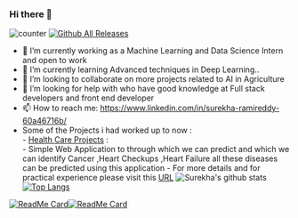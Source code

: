 ### Hi there 👋

![counter](https://komarev.com/ghpvc/?username=surekha-honey&color=orange)
[![Github All Releases](https://img.shields.io/github/downloads/atom/atom/total.svg)]()


- 🔭 I’m currently working as a Machine Learning and Data Science Intern and open to work 
- 🌱 I’m currently learning Advanced techniques in Deep Learning..
- 👯 I’m looking to collaborate on more projects related to AI in Agriculture
- 🤔 I’m looking for help with who have good knowledge at Full stack developers and front end developer
- 📫 How to reach me: https://www.linkedin.com/in/surekha-ramireddy-60a46716b/
- Some of the Projects i had worked up to now :<br>
      - [Health Care Projects](https://heartdiseasesprediction.herokuapp.com/) :<br>
          - Simple Web Application to through which we can predict and which we can identify Cancer ,Heart Checkups ,Heart Failure all these diseases can be predicted using this application 
          - For more details and for practical experience please visit this [URL](https://heartdiseasesprediction.herokuapp.com/) 
![Surekha's github stats](https://github-readme-stats.vercel.app/api?username=Surekha-honey&show_icons=true&theme=radical&count_private=true)[![Top Langs](https://github-readme-stats.vercel.app/api/top-langs/?username=Surekha-honey&layout=compact&theme=radical)](https://github.com/Surekha-honey/github-readme-stats)

 
[![ReadMe Card](https://github-readme-stats.vercel.app/api/pin/?username=Surekha-honey&repo=Time-series-Forecasts&theme=radical)](https://github.com/Surekha-honey/Time-series-Forecasts)[![ReadMe Card](https://github-readme-stats.vercel.app/api/pin/?username=Surekha-honey&repo=Restraunt-Food-Cost-Prediction&theme=radical)](https://github.com/Surekha-honey/Restraunt-food-cost-prediction)
